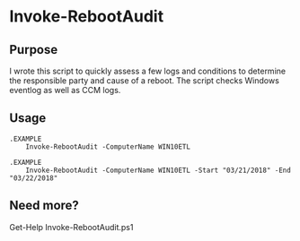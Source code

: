 # Invoke-RebootAudit

## Purpose

I wrote this script to quickly assess a few logs and conditions to determine the responsible party and cause of a reboot. The script checks Windows eventlog as well as CCM logs.

## Usage

    .EXAMPLE
        Invoke-RebootAudit -ComputerName WIN10ETL

    .EXAMPLE
        Invoke-RebootAudit -ComputerName WIN10ETL -Start "03/21/2018" -End "03/22/2018"

## Need more?

Get-Help Invoke-RebootAudit.ps1